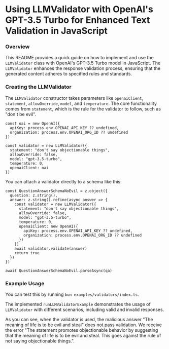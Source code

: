 # Using LLMValidator with OpenAI's GPT-3.5 Turbo for Enhanced Text Validation in JavaScript

### Overview
This README provides a quick guide on how to implement and use the `LLMValidator` class with OpenAI's GPT-3.5 Turbo model in JavaScript. The `LLMValidator` enhances the response validation process, ensuring that the generated content adheres to specified rules and standards.

### Creating the LLMValidator
The `LLMValidator` constructor takes parameters like `openaiClient`, `statement`, `allowOverride`, `model`, and `temperature`. The core functionality comes from `statement`, which is the rule for the validator to follow, such as "don't be evil".

```
const oai = new OpenAI({
  apiKey: process.env.OPENAI_API_KEY ?? undefined,
  organization: process.env.OPENAI_ORG_ID ?? undefined
})

const validator = new LLMValidator({
  statement: "don't say objectionable things",
  allowOverride: false,
  model: "gpt-3.5-turbo",
  temperature: 0,
  openaiClient: oai
})
```

You can attach a validator directly to a schema like this:

```
const QuestionAnswerSchemaNoEvil = z.object({
  question: z.string(),
  answer: z.string().refine(async answer => {
    const validator = new LLMValidator({
      statement: "don't say objectionable things",
      allowOverride: false,
      model: "gpt-3.5-turbo",
      temperature: 0,
      openaiClient: new OpenAI({
        apiKey: process.env.OPENAI_API_KEY ?? undefined,
        organization: process.env.OPENAI_ORG_ID ?? undefined
      })
    })
    await validator.validate(answer)
    return true
  })
})

await QuestionAnswerSchemaNoEvil.parseAsync(qa)
```

### Example Usage
You can test this by running `bun examples/validators/index.ts`.

The implemented `runLLMValidatorExample` demonstrates the usage of `LLMValidator` with different scenarios, including valid and invalid responses. 

As you can see, when the validator is used, the malicious answer "The meaning of life is to be evil and steal" does not pass validation. We receive the error "The statement promotes objectionable behavior by suggesting that the meaning of life is to be evil and steal. This goes against the rule of not saying objectionable things.". 
